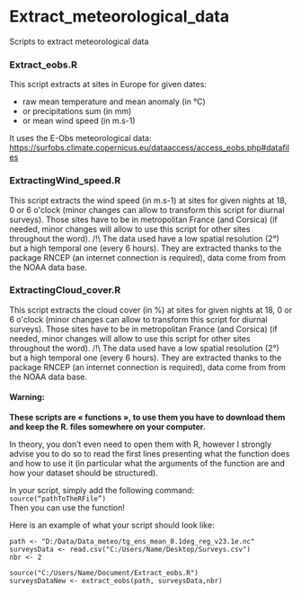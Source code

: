 # Extract_meteorological_data
Scripts to extract meteorological data

### Extract_eobs.R
This script extracts at sites in Europe for given dates:
- raw mean temperature and mean anomaly (in °C)
- or precipitations sum (in mm)
- or mean wind speed (in m.s-1)

It uses the E-Obs meteorological data: https://surfobs.climate.copernicus.eu/dataaccess/access_eobs.php#datafiles

### ExtractingWind_speed.R
This script extracts the wind speed (in m.s-1) at sites for given nights at 18, 0 or 6 o'clock (minor changes can allow to transform this script for diurnal surveys).
Those sites have to be in metropolitan France (and Corsica) (if needed, minor changes will allow to use this script for other sites throughout the word).
/!\ The data used have a low spatial resolution (2°) but a high temporal one (every 6 hours).
They are extracted thanks to the package RNCEP (an internet connection is required), data come from from the NOAA data base.

### ExtractingCloud_cover.R
This script extracts the cloud cover (in %) at sites for given nights at 18, 0 or 6 o'clock (minor changes can allow to transform this script for diurnal surveys).
Those sites have to be in metropolitan France (and Corsica) (if needed, minor changes will allow to use this script for other sites throughout the word).
/!\ The data used have a low spatial resolution (2°) but a high temporal one (every 6 hours).
They are extracted thanks to the package RNCEP (an internet connection is required), data come from from the NOAA data base.


#### Warning:
**These scripts are « functions », to use them you have to download them and keep the R. files somewhere on your computer.**  

In theory, you don’t even need to open them with R, however I strongly advise you to do so to read the first lines presenting what the function does and how to use it (in particular what the arguments of the function are and how your dataset should be structured). 

In your script, simply add the following command:  
`source(“pathToTheRFile”)`  
Then you can use the function!  

Here is an example of what your script should look like: 

`path <- "D:/Data/Data_meteo/tg_ens_mean_0.1deg_reg_v23.1e.nc"`  
`surveysData <- read.csv("C:/Users/Name/Desktop/Surveys.csv")`  
`nbr <- 2`

`source("C:/Users/Name/Document/Extract_eobs.R")`  
`surveysDataNew <- extract_eobs(path, surveysData,nbr)`

